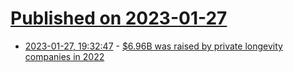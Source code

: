 # [Published on 2023-01-27](index.md)

* [2023-01-27, 19:32:47](https://news.ycombinator.com/item?id=34550632) - [$6.96B was raised by private longevity companies in 2022](https://spannr.com/reports/2022-longevity-funding)
